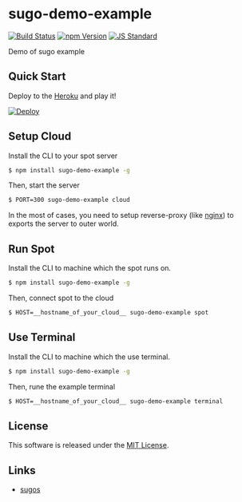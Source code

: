 sugo-demo-example
==========

<!---
This file is generated by ape-tmpl. Do not update manually.
--->

<!-- Badge Start -->
<a name="badges"></a>

[![Build Status][bd_travis_com_shield_url]][bd_travis_com_url]
[![npm Version][bd_npm_shield_url]][bd_npm_url]
[![JS Standard][bd_standard_shield_url]][bd_standard_url]

[bd_repo_url]: https://github.com/realglobe-Inc/sugo-demo-example
[bd_travis_url]: http://travis-ci.org/realglobe-Inc/sugo-demo-example
[bd_travis_shield_url]: http://img.shields.io/travis/realglobe-Inc/sugo-demo-example.svg?style=flat
[bd_travis_com_url]: http://travis-ci.com/realglobe-Inc/sugo-demo-example
[bd_travis_com_shield_url]: https://api.travis-ci.com/realglobe-Inc/sugo-demo-example.svg?token=aeFzCpBZebyaRijpCFmm
[bd_license_url]: https://github.com/realglobe-Inc/sugo-demo-example/blob/master/LICENSE
[bd_codeclimate_url]: http://codeclimate.com/github/realglobe-Inc/sugo-demo-example
[bd_codeclimate_shield_url]: http://img.shields.io/codeclimate/github/realglobe-Inc/sugo-demo-example.svg?style=flat
[bd_codeclimate_coverage_shield_url]: http://img.shields.io/codeclimate/coverage/github/realglobe-Inc/sugo-demo-example.svg?style=flat
[bd_gemnasium_url]: https://gemnasium.com/realglobe-Inc/sugo-demo-example
[bd_gemnasium_shield_url]: https://gemnasium.com/realglobe-Inc/sugo-demo-example.svg
[bd_npm_url]: http://www.npmjs.org/package/sugo-demo-example
[bd_npm_shield_url]: http://img.shields.io/npm/v/sugo-demo-example.svg?style=flat
[bd_standard_url]: http://standardjs.com/
[bd_standard_shield_url]: https://img.shields.io/badge/code%20style-standard-brightgreen.svg

<!-- Badge End -->


<!-- Description Start -->
<a name="description"></a>

Demo of sugo example

<!-- Description End -->


<!-- Overview Start -->
<a name="overview"></a>



<!-- Overview End -->


<!-- Sections Start -->
<a name="sections"></a>

<!-- Section from "doc/guides/01.Quick Start.md.hbs" Start -->

<a name="section-doc-guides-01-quick-start-md"></a>
Quick Start
-----

Deploy to the [Heroku][heroku_url] and play it!

[![Deploy](https://www.herokucdn.com/deploy/button.svg)](https://heroku.com/deploy)

[heroku_url]: https://www.heroku.com/

<!-- Section from "doc/guides/01.Quick Start.md.hbs" End -->

<!-- Section from "doc/guides/10.Setup Cloud.md.hbs" Start -->

<a name="section-doc-guides-10-setup-cloud-md"></a>
Setup Cloud
-----

Install the CLI to your spot server

```bash
$ npm install sugo-demo-example -g
```

Then, start the server

```bash
$ PORT=300 sugo-demo-example cloud
```

In the most of cases, you need to setup reverse-proxy (like [nginx][nginx_url]) to exports the server to outer world.

[nginx_url]: https://www.nginx.com/


<!-- Section from "doc/guides/10.Setup Cloud.md.hbs" End -->

<!-- Section from "doc/guides/12.Run Spot.md.hbs" Start -->

<a name="section-doc-guides-12-run-spot-md"></a>
Run Spot
-----

Install the CLI to machine which the spot runs on. 

```bash
$ npm install sugo-demo-example -g
```

Then, connect spot to the cloud

```bash
$ HOST=__hostname_of_your_cloud__ sugo-demo-example spot 
```


<!-- Section from "doc/guides/12.Run Spot.md.hbs" End -->

<!-- Section from "doc/guides/13.Use Terminal.md.hbs" Start -->

<a name="section-doc-guides-13-use-terminal-md"></a>
Use Terminal
-----

Install the CLI to machine which the use terminal.

```bash
$ npm install sugo-demo-example -g
```

Then, rune the example terminal

```bash
$ HOST=__hostname_of_your_cloud__ sugo-demo-example terminal
```

<!-- Section from "doc/guides/13.Use Terminal.md.hbs" End -->


<!-- Sections Start -->


<!-- LICENSE Start -->
<a name="license"></a>

License
-------
This software is released under the [MIT License](https://github.com/realglobe-Inc/sugo-demo-example/blob/master/LICENSE).

<!-- LICENSE End -->


<!-- Links Start -->
<a name="links"></a>

Links
------

+ [sugos](https://github.com/realglobe-Inc/sugos)

<!-- Links End -->
